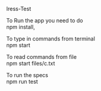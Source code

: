 Iress-Test

To Run the app you need to do <br />
npm install,

To type in commands from terminal<br />
npm start 

To read commands from file<br />
npm start files/c.txt

To run the specs <br />
npm run test 
